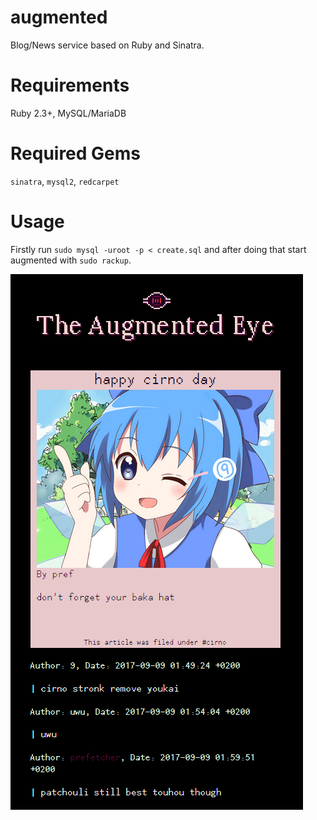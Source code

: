 # augmented
Blog/News service based on Ruby and Sinatra.

# Requirements
Ruby 2.3+, MySQL/MariaDB

# Required Gems
`sinatra`, `mysql2`, `redcarpet`

# Usage
Firstly run `sudo mysql -uroot -p < create.sql` and after doing that start augmented with `sudo rackup`.

![aug in use](/meta/aug.PNG)

